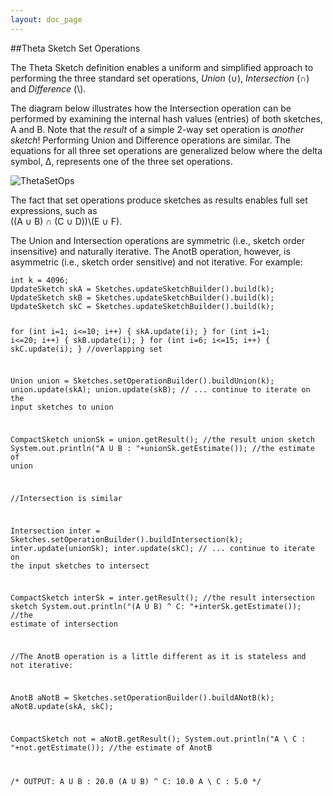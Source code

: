 ```yaml
---
layout: doc_page
---
```


##Theta Sketch Set Operations

The Theta Sketch definition enables a uniform and simplified approach to performing the three 
standard set operations, 
<i>Union</i> (&#8746;), <i>Intersection</i> (&#8745;) and <i>Difference</i> (\\).

The diagram below illustrates how the Intersection operation can be performed by examining the 
internal hash values (entries) of both sketches, A and B. 
Note that the <i>result</i> of a simple 2-way set operation is <i>another sketch</i>! 
Performing Union and Difference operations are similar. 
The equations for all three set operations are generalized below where the delta symbol, 
&Delta;, represents one of the three set operations.

<img class="doc-img-full" src="{{site.docs_img_dir}}ThetaSetOps.png" alt="ThetaSetOps" />

The fact that set operations produce sketches as results enables full set expressions, such as<br>
 ((A &#8746; B) &#8745; (C &#8746; D))\\(E &#8746; F).

The Union and Intersection operations are symmetric (i.e., sketch order insensitive) 
and naturally iterative. 
The AnotB operation, however, is asymmetric (i.e., sketch order sensitive) and not iterative. 
For example:

<div class="highlight"><pre><code class="language-text" data-lang="text">int k = 4096;
UpdateSketch skA = Sketches.updateSketchBuilder().build(k);
UpdateSketch skB = Sketches.updateSketchBuilder().build(k);
UpdateSketch skC = Sketches.updateSketchBuilder().build(k);

for (int i=1;  i<=10; i++) { skA.update(i); }
for (int i=1;  i<=20; i++) { skB.update(i); }
for (int i=6;  i<=15; i++) { skC.update(i); } //overlapping set

Union union = Sketches.setOperationBuilder().buildUnion(k);
union.update(skA);
union.update(skB);
// ... continue to iterate on the input sketches to union

CompactSketch unionSk = union.getResult();   //the result union sketch
System.out.println("A U B      : "+unionSk.getEstimate());   //the estimate of union

//Intersection is similar

Intersection inter = Sketches.setOperationBuilder().buildIntersection(k);
inter.update(unionSk);
inter.update(skC);
// ... continue to iterate on the input sketches to intersect

CompactSketch interSk = inter.getResult();  //the result intersection sketch 
System.out.println("(A U B) ^ C: "+interSk.getEstimate());  //the estimate of intersection

//The AnotB operation is a little different as it is stateless and not iterative:

AnotB aNotB = Sketches.setOperationBuilder().buildANotB(k);
aNotB.update(skA, skC);

CompactSketch not = aNotB.getResult();
System.out.println("A \\ C      : "+not.getEstimate()); //the estimate of AnotB

/* OUTPUT:
A U B      : 20.0
(A U B) ^ C: 10.0
A \ C      : 5.0
*/
</code></pre></div>

